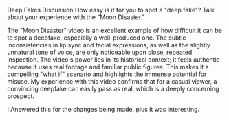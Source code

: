 Deep Fakes Discussion
How easy is it for you to spot a "deep fake"? Talk about your experience with the "Moon Disaster."

The "Moon Disaster" video is an excellent example of how difficult it can be to spot a deepfake, especially a well-produced one. The subtle inconsistencies in lip sync and facial expressions, as well as the slightly unnatural tone of voice, are only noticeable upon close, repeated inspection. The video's power lies in its historical context; it feels authentic because it uses real footage and familiar public figures. This makes it a compelling "what if" scenario and highlights the immense potential for misuse. My experience with this video confirms that for a casual viewer, a convincing deepfake can easily pass as real, which is a deeply concerning prospect.

I Answered this for the changes being made, plus it was interesting.